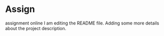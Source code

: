 # Assign
assignment online 
I am editing the README file. Adding some more details about the project description.
